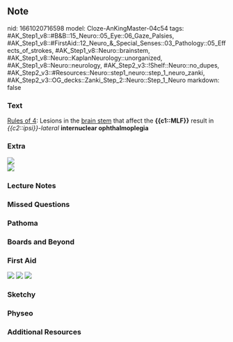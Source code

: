## Note
nid: 1661020716598
model: Cloze-AnKingMaster-04c54
tags: #AK_Step1_v8::#B&B::15_Neuro::05_Eye::06_Gaze_Palsies, #AK_Step1_v8::#FirstAid::12_Neuro_&_Special_Senses::03_Pathology::05_Effects_of_strokes, #AK_Step1_v8::Neuro::brainstem, #AK_Step1_v8::Neuro::KaplanNeurology::unorganized, #AK_Step1_v8::Neuro::neurology, #AK_Step2_v3::!Shelf::Neuro::no_dupes, #AK_Step2_v3::#Resources::Neuro::step1_neuro::step_1_neuro_zanki, #AK_Step2_v3::OG_decks::Zanki_Step_2::Neuro::Step_1_Neuro
markdown: false

### Text
<div>
  <u>Rules of 4</u>: Lesions in the <u>brain stem</u> that affect
  the <b>{{c1::MLF}}</b> result in <i>{{c2::ipsi}}-lateral</i>
  <b>internuclear ophthalmoplegia</b>
</div>

### Extra
<img src="mlf1%20(1)_1566160514431.png">
<div><img src="MLF2%20(1)_1566160514431.png"></div>

### Lecture Notes


### Missed Questions


### Pathoma


### Boards and Beyond


### First Aid
<img src="tmpt036UI.png"> <img src="tmp5jO3V3.png"> <img src= 
"tmpUwgoyI.png">

### Sketchy


### Physeo


### Additional Resources


